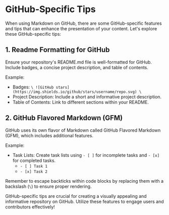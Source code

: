 # GitHub-Specific Tips

When using Markdown on GitHub, there are some GitHub-specific features and tips that can enhance the presentation of your content. Let's explore these GitHub-specific tips:

## 1. Readme Formatting for GitHub

Ensure your repository's README.md file is well-formatted for GitHub. Include badges, a concise project description, and table of contents.

Example:

- Badges: `\ ![GitHub stars](https://img.shields.io/github/stars/username/repo.svg) \`
- Project Description: Include a short and informative project description.
- Table of Contents: Link to different sections within your README.

## 2. GitHub Flavored Markdown (GFM)

GitHub uses its own flavor of Markdown called GitHub Flavored Markdown (GFM), which includes additional features.

Example:

- Task Lists: Create task lists using `- [ ]` for incomplete tasks and `- [x]` for completed tasks.
  - `- [ ] Task 1`
  - `- [x] Task 2`

Remember to escape backticks within code blocks by replacing them with a backslash (`\`) to ensure proper rendering.

GitHub-specific tips are crucial for creating a visually appealing and informative repository on GitHub. Utilize these features to engage users and contributors effectively!
